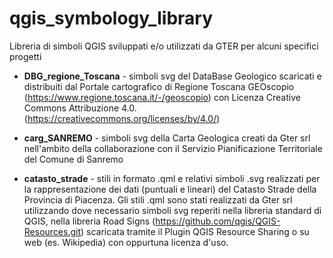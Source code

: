 # qgis_symbology_library
Libreria di simboli QGIS sviluppati e/o utilizzati da GTER per alcuni specifici progetti

* **DBG_regione_Toscana** - simboli svg del DataBase Geologico scaricati e distribuiti dal Portale cartografico di Regione Toscana GEOscopio (https://www.regione.toscana.it/-/geoscopio) con Licenza Creative Commons Attribuzione 4.0. (https://creativecommons.org/licenses/by/4.0/)

* **carg_SANREMO** - simboli svg della Carta Geologica creati da Gter srl nell'ambito della collaborazione con il Servizio Pianificazione Territoriale del Comune di Sanremo

* **catasto_strade** - stili in formato .qml e relativi simboli .svg realizzati per la rappresentazione dei dati (puntuali e lineari) del Catasto Strade della Provincia di Piacenza. Gli stili .qml sono stati realizzati da Gter srl utilizzando dove necessario simboli svg reperiti nella libreria standard di QGIS, nella libreria Road Signs (https://github.com/qgis/QGIS-Resources.git) scaricata tramite il Plugin QGIS Resource Sharing o su web (es. Wikipedia) con oppurtuna licenza d'uso.

